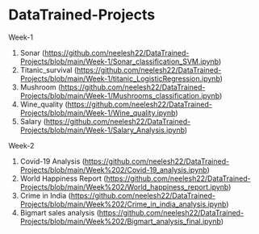 # DataTrained-Projects
Week-1
1. Sonar (https://github.com/neelesh22/DataTrained-Projects/blob/main/Week-1/Sonar_classification_SVM.ipynb)
2. Titanic_survival (https://github.com/neelesh22/DataTrained-Projects/blob/main/Week-1/titanic_LogisticRegression.ipynb)
3. Mushroom (https://github.com/neelesh22/DataTrained-Projects/blob/main/Week-1/Mushrooms_classification.ipynb)
4. Wine_quality (https://github.com/neelesh22/DataTrained-Projects/blob/main/Week-1/Wine_quality.ipynb)
5. Salary (https://github.com/neelesh22/DataTrained-Projects/blob/main/Week-1/Salary_Analysis.ipynb)

Week-2
1. Covid-19 Analysis (https://github.com/neelesh22/DataTrained-Projects/blob/main/Week%202/Covid-19_analysis.ipynb)
2. World Happiness Report (https://github.com/neelesh22/DataTrained-Projects/blob/main/Week%202/World_happiness_report.ipynb)
3. Crime in India (https://github.com/neelesh22/DataTrained-Projects/blob/main/Week%202/Crime_in_india_analysis.ipynb)
4. Bigmart sales analysis (https://github.com/neelesh22/DataTrained-Projects/blob/main/Week%202/Bigmart_analysis_final.ipynb)
